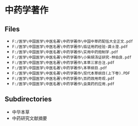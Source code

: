 # 中药学著作

## Files

- `F:/医学\中国医学\中医名著\中药学著作\中国中草药配伍大全正文.pdf`
- `F:/医学\中国医学\中医名著\中药学著作\临证用药经验-龚士澄.pdf`
- `F:/医学\中国医学\中医名著\中药学著作\实用中药炮制学.pdf`
- `F:/医学\中国医学\中医名著\中药学著作\小柴胡汤证研究-林伯良.pdf`
- `F:/医学\中国医学\中医名著\中药学著作\本草三家合注.pdf`
- `F:/医学\中国医学\中医名著\中药学著作\本草纲目.pdf`
- `F:/医学\中国医学\中医名著\中药学著作\现代本草纲目(上下卷).PDF`
- `F:/医学\中国医学\中医名著\中药学著作\百药效用奇观.pdf`
- `F:/医学\中国医学\中医名著\中药学著作\虫类药的应用.pdf`

## Subdirectories

- 中华本草
- 中药研究文献摘要
